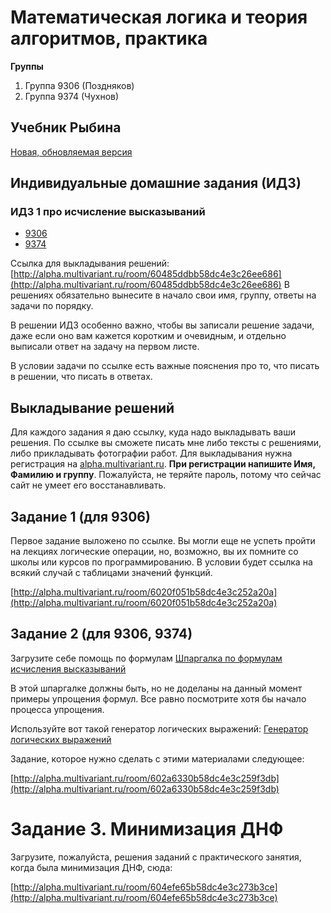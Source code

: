 # Математическая логика и теория алгоритмов, практика

**Группы**
1. Группа 9306 (Поздняков)
1. Группа 9374 (Чухнов)

## Учебник Рыбина

[Новая, обновляемая версия](https://yadi.sk/i/paiCA3hgmTg-fw)

## Индивидуальные домашние задания (ИДЗ)

### ИДЗ 1 про исчисление высказываний
* [9306](bool_9306.pdf)
* [9374](bool_9374.pdf)

Ссылка для выкладывания решений: [http://alpha.multivariant.ru/room/60485ddbb58dc4e3c26ee686](http://alpha.multivariant.ru/room/60485ddbb58dc4e3c26ee686)
В решениях обязательно вынесите в начало свои имя, группу,
ответы на задачи по порядку.

В решении ИДЗ особенно важно, чтобы вы записали решение задачи, даже если оно вам кажется коротким и очевидным, и отдельно выписали ответ на задачу на первом листе.

В условии задачи по ссылке есть важные пояснения про то, что писать в решении, что писать в ответах.

## Выкладывание решений
Для каждого задания я даю ссылку, куда надо выкладывать
ваши решения. По ссылке вы сможете писать мне либо
тексты с решениями, либо прикладывать фотографии работ.
Для выкладывания нужна регистрация на 
[alpha.multivariant.ru](http://alpha.multivariant.ru).
**При регистрации напишите Имя, Фамилию и группу**.
Пожалуйста, не теряйте пароль, потому что сейчас
сайт не умеет его восстанавливать.

## Задание 1 (для 9306)

Первое задание выложено по ссылке. Вы могли еще не успеть пройти на лекциях логические операции, но, возможно, вы их помните со школы или курсов по программированию. В условии будет ссылка на всякий случай с таблицами значений функций.

[http://alpha.multivariant.ru/room/6020f051b58dc4e3c252a20a](http://alpha.multivariant.ru/room/6020f051b58dc4e3c252a20a)

## Задание 2 (для 9306, 9374)

Загрузите себе помощь по формулам
[Шпаргалка по формулам исчисления высказываний](cheet-sheet.pdf)

В этой шпаргалке должны быть, но не доделаны на данный момент
примеры упрощения формул. Все равно посмотрите хотя бы начало процесса упрощения.

Используйте вот такой генератор логических выражений:
[Генератор логических выражений](online-tasks/simplify_expressions.html)

Задание, которое нужно сделать с этими материалами следующее:

[http://alpha.multivariant.ru/room/602a6330b58dc4e3c259f3db](http://alpha.multivariant.ru/room/602a6330b58dc4e3c259f3db)

# Задание 3. Минимизация ДНФ

Загрузите, пожалуйста, решения заданий с практического занятия, когда была минимизация ДНФ, сюда:

[http://alpha.multivariant.ru/room/604efe65b58dc4e3c273b3ce](http://alpha.multivariant.ru/room/604efe65b58dc4e3c273b3ce)

